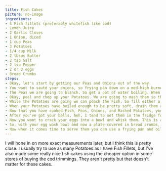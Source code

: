 ```yaml
---
title: Fish Cakes
picture: no-image
ingredients:
- 3 Fish fillets (preferably whitefish like cod)
- Lemon Juice
- 2 Garlic Cloves
- 1 Onion, diced
- 1 cup Peas
- 3 Potatoes
- 1/4 cup Milk
- 2 tbsps Butter
- 2 tsp Salt
- 2 tsp Pepper
- 2 or 3 eggs
- Bread Crumbs
steps:
- Okay, let's start by getting our Peas and Onions out of the way. 
- You want to sauté your onions, so frying pan down on a med-high burner, splash of oil, wait a minute, toss your onions in and move them around, then sprinkle some salt. You want to brown your onions, when they look nice remove them from the pan and set to the side. If you find that your onions are stuck to your pan use some wine or balsamic vinegar (you don't need a lot) to deglaze the pan while it's still hot and add that to your onions.
- The Peas we are going to blanch. So get a pot of water boiling. When it starts to boil, dump your Peas in. While it comes back to a boil ready another bowl with cold water. When Peas start to boil again, wait 2-3 minutes then strain them and dump them in the cold water. I usually strain them again and put them back in the bowl with fresh cold water. Let them sit for 5 mins, then remove and let sit in a strainer to dry. 
- Okay, peel and chop up your Potatoes. We are going to mash them so they don't have to be pretty just make sure all the pieces are the same size so they cook evenly. Grab a pot, cover the pieces in water, and boil them.
- While the Potatoes are going we can poach the Fish. So fill either a pot or large frying pan with enough water that it's obviously going to cover the fish. Crack open your garlic cloves and toss them in with a couple squirts of lemon juice, then some salt. Heat to high to bring it to a boil then drop it down to medium and add in your fish. Just let that simmer and do it's thang. It won't take too long for the fish to cook, you'll see it start to turn white and fluff up a bit, at this point you could turn the heat off and just let it keep cooking if you don't think it's done, if it is take the fish out and set aside.
- When your Potatoes have boiled enough to be pretty soft, drain them and start mashing. Toss in your salt, pepper, milk, and 1 tbsp Butter for now and mix. Add in your second tbsp of butter and more milk if you feel the potatoes could be creamier.
- Now that you have cooked Fish, Peas, Onions, and Mashed Potatoes, you can mix it all together in a bowl. Now roll your mixture into balls. Your choice on size but I would lean to smaller balls. If you need a reference, scoop your mixture into a 1/3 cup and use that.
- After you've got your balls, heh, I tend to set them in the fridge for an hour to help them stay together. 
- Now you want to crack your eggs into a bowl and whisk them. This is an egg wash, you are going to coat your balls in this, then roll them in bread crumbs, so I find a small bowl allows you to cover more of your Fish Cake ball while using less egg. 
- So, with your egg wash bowl and now a plate covered in bread crumbs, dunk your Fish Cake ball in the egg wash and move it around, covering the whole thing, now move it to your Bread Crumb plate and roll it around so it covers completely, when covered you want to now squish the ball so it forms into a cake shape. If it's easier you can press it into cake form when you first place it on the plate and flip it around in the bread crumbs. Whatever works.
- Now when it comes time to serve them you can use a frying pan and oil to cook up and brown the bread crumbs creating a nice shell, you can do so with the oven, or my preferred method, a quick deep fry.
---
```


I will hone in on more exact measurements later, but I think this is pretty close. I usually try to use as many Potatoes as I have Fish Fillets, but I've also made some really nice fish cakes using the cheaper option in some stores of buying the cod trimmings. They aren't pretty but that doesn't matter for these cakes.
